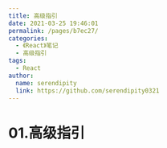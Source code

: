 ```yaml
---
title: 高级指引
date: 2021-03-25 19:46:01
permalink: /pages/b7ec27/
categories: 
  - 《React》笔记
  - 高级指引
tags: 
  - React
author: 
  name: serendipity
  link: https://github.com/serendipity0321
---
```

# 01.高级指引
